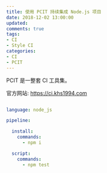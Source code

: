 ```yaml
---
title: 使用 PCIT 持续集成 Node.js 项目
date: 2018-12-02 13:00:00
updated:
comments: true
tags:
- CI
- Style CI
categories:
- CI
- PCIT
---
```


PCIT 是一整套 CI 工具集。

<!--more-->

官方网站: https://ci.khs1994.com

```yaml

language: node_js

pipeline:

  install:
    commands:
      - npm i

  script:
    commands:
      - npm test
```
